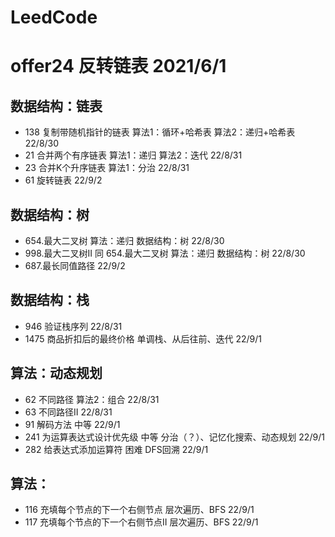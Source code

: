 # LeedCode
# offer24 反转链表 2021/6/1

## 数据结构：链表
* 138 复制带随机指针的链表    算法1：循环+哈希表 算法2：递归+哈希表 22/8/30
* 21  合并两个有序链表        算法1：递归   算法2：迭代     22/8/31
* 23  合并K个升序链表         算法1：分治  22/8/31
* 61  旋转链表              22/9/2

## 数据结构：树
* 654.最大二叉树    算法：递归  数据结构：树    22/8/30
* 998.最大二叉树II  同 654.最大二叉树   算法：递归  数据结构：树 22/8/30
* 687.最长同值路径   22/9/2

## 数据结构：栈
* 946 验证栈序列   22/8/31
* 1475 商品折扣后的最终价格  单调栈、从后往前、迭代 22/9/1

## 算法：动态规划
* 62 不同路径   算法2：组合 22/8/31
* 63 不同路径II     22/8/31
* 91 解码方法   中等  22/9/1
* 241 为运算表达式设计优先级  中等 分治（？）、记忆化搜索、动态规划  22/9/1
* 282 给表达式添加运算符 困难 DFS回溯 22/9/1

## 算法：
* 116 充填每个节点的下一个右侧节点 层次遍历、BFS     22/9/1
* 117 充填每个节点的下一个右侧节点II 层次遍历、BFS      22/9/1



